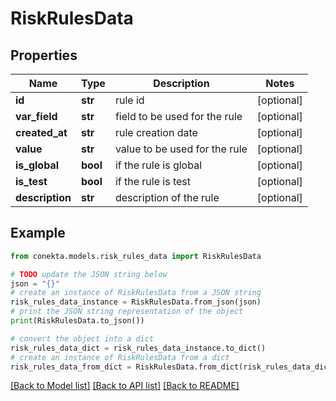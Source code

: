 # RiskRulesData


## Properties

Name | Type | Description | Notes
------------ | ------------- | ------------- | -------------
**id** | **str** | rule id | [optional] 
**var_field** | **str** | field to be used for the rule | [optional] 
**created_at** | **str** | rule creation date | [optional] 
**value** | **str** | value to be used for the rule | [optional] 
**is_global** | **bool** | if the rule is global | [optional] 
**is_test** | **bool** | if the rule is test | [optional] 
**description** | **str** | description of the rule | [optional] 

## Example

```python
from conekta.models.risk_rules_data import RiskRulesData

# TODO update the JSON string below
json = "{}"
# create an instance of RiskRulesData from a JSON string
risk_rules_data_instance = RiskRulesData.from_json(json)
# print the JSON string representation of the object
print(RiskRulesData.to_json())

# convert the object into a dict
risk_rules_data_dict = risk_rules_data_instance.to_dict()
# create an instance of RiskRulesData from a dict
risk_rules_data_from_dict = RiskRulesData.from_dict(risk_rules_data_dict)
```
[[Back to Model list]](../README.md#documentation-for-models) [[Back to API list]](../README.md#documentation-for-api-endpoints) [[Back to README]](../README.md)


